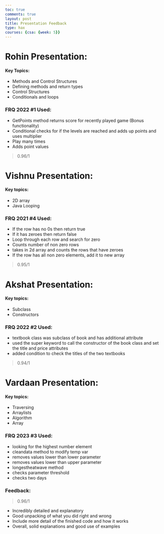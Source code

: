 ```yaml
---
toc: true
comments: true
layout: post
title: Presentation Feedback
type: hax
courses: {csa: {week: 5}}
---
```


# Rohin Presentation:

#### Key Topics:

- Methods and Control Structures
- Defining methods and return types
- Control Structures
- Conditionals and loops

### FRQ 2022 #1 Used:

- GetPoints method returns score for recently played game (Bonus functionality)
- Conditional checks for if the levels are reached and adds up points and uses multiplier
- Play many times
- Adds point values

>0.96/1


# Vishnu Presentation:

#### Key topics:

- 2D array
- Java Looping

### FRQ 2021 #4 Used:

- If the row has no 0s then return true
- If it has zeroes then return false
- Loop through each row and search for zero
- Counts number of non zero rows
- takes in 2d array and counts the rows that have zeroes
- If the row has all non zero elements, add it to new array

>0.95/1

# Akshat Presentation:

#### Key topics:

- Subclass
- Constructors

### FRQ 2022 #2 Used:

- textbook class was subclass of book and has additional attribute
- used the super keyword to call the constructor of the book class and set the title and price attributes
- added condition to check the titles of the two textbooks

>0.94/1

# Vardaan Presentation:

#### Key topics:

- Traversing
- Arraylists
- Algorithm
- Array

### FRQ 2023 #3 Used:

- looking for the highest number element
- cleandata method to modify temp var
- removes values lower than lower parameter
- removes values lower than upper parameter
- longestheatwave method
- checks parameter threshold
- checks two days

### Feedback:

>0.96/1
- Incredibly detailed and explanatory
- Good unpacking of what you did right and wrong
- Include more detail of the finished code and how it works
- Overall, solid explanations and good use of examples
